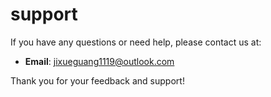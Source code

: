 # support
If you have any questions or need help, please contact us at:

- **Email**: jixueguang1119@outlook.com

Thank you for your feedback and support!

